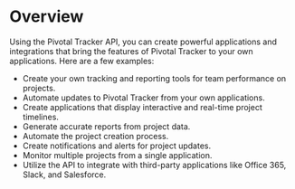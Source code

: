 # Overview

 Using the Pivotal Tracker API, you can create powerful applications and
 integrations that bring the features of Pivotal Tracker to your own
 applications. Here are a few examples:

- Create your own tracking and reporting tools for team performance on
  projects.
- Automate updates to Pivotal Tracker from your own applications.
- Create applications that display interactive and real-time project timelines.
- Generate accurate reports from project data.
- Automate the project creation process.
- Create notifications and alerts for project updates.
- Monitor multiple projects from a single application.
- Utilize the API to integrate with third-party applications like Office 365,
  Slack, and Salesforce.
